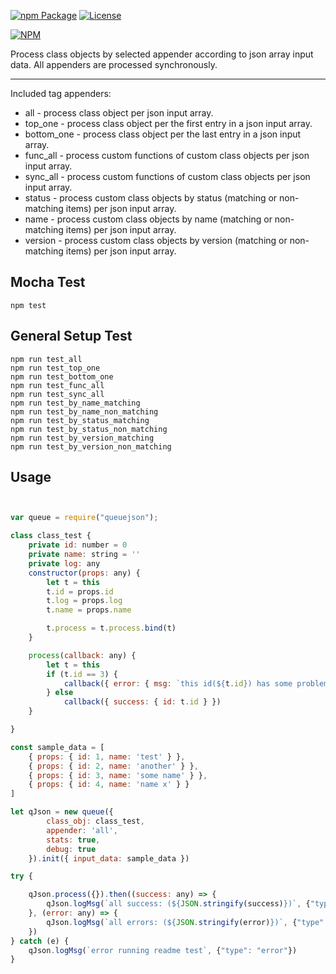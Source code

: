 [![npm Package](https://img.shields.io/npm/v/queuejson.svg)](https://www.npmjs.org/package/queuejson)
[![License](https://img.shields.io/npm/l/queuejson.svg)](https://github.com/jman717/queuejson/blob/master/LICENSE)

[![NPM](https://nodei.co/npm/queuejson.png?downloads=true&downloadRank=true&stars=true)](https://nodei.co/npm/queuejson/)

Process class objects by selected appender according to json array input data. All appenders are processed synchronously.

---------
Included tag appenders:

* all - process class object per json input array.
* top_one - process class object per the first entry in a json input array.
* bottom_one - process class object per the last entry in a json input array.
* func_all - process custom functions of custom class objects per json input array.
* sync_all - process custom functions of custom class objects per json input array.
* status - process custom class objects by status (matching or non-matching items) per json input array.
* name - process custom class objects by name (matching or non-matching items) per json input array.
* version - process custom class objects by version (matching or non-matching items) per json input array.

Mocha Test
---------
```
npm test
```

General Setup Test
---------
```
npm run test_all
npm run test_top_one
npm run test_bottom_one
npm run test_func_all
npm run test_sync_all
npm run test_by_name_matching
npm run test_by_name_non_matching
npm run test_by_status_matching
npm run test_by_status_non_matching
npm run test_by_version_matching
npm run test_by_version_non_matching

```

Usage
---------
```js


var queue = require("queuejson");

class class_test {
    private id: number = 0
    private name: string = ''
    private log: any
    constructor(props: any) {
        let t = this
        t.id = props.id
        t.log = props.log
        t.name = props.name

        t.process = t.process.bind(t)
    }

    process(callback: any) {
        let t = this
        if (t.id == 3) {
            callback({ error: { msg: `this id(${t.id}) has some problem` } })
        } else
            callback({ success: { id: t.id } })
    }

}

const sample_data = [
    { props: { id: 1, name: 'test' } },
    { props: { id: 2, name: 'another' } },
    { props: { id: 3, name: 'some name' } },
    { props: { id: 4, name: 'name x' } }
]

let qJson = new queue({
        class_obj: class_test,
        appender: 'all',
        stats: true,
        debug: true
    }).init({ input_data: sample_data })

try {

    qJson.process({}).then((success: any) => {
        qJson.logMsg(`all success: (${JSON.stringify(success)})`, {"type": "success"})
    }, (error: any) => {
        qJson.logMsg(`all errors: (${JSON.stringify(error)})`, {"type": "error"})
    })
} catch (e) {
    qJson.logMsg(`error running readme test`, {"type": "error"})
}



```
